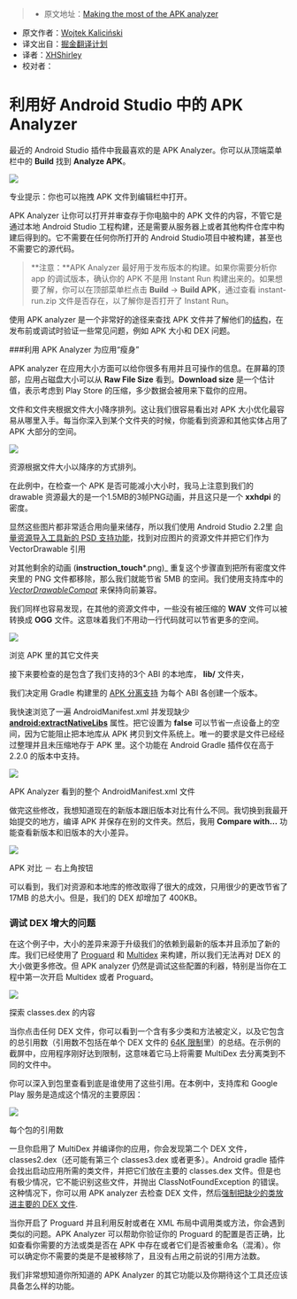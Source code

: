 > * 原文地址：[Making the most of the APK analyzer](https://medium.com/google-developers/making-the-most-of-the-apk-analyzer-c066cb871ea2#.k0s1s1kgl)
* 原文作者：[Wojtek Kaliciński](https://medium.com/@wkalicinski)
* 译文出自：[掘金翻译计划](https://github.com/xitu/gold-miner)
* 译者：[XHShirley](https://github.com/XHShirley)
* 校对者：


# 利用好 Android Studio 中的 APK Analyzer







最近的 Android Studio 插件中我最喜欢的是 APK Analyzer。你可以从顶端菜单栏中的 **Build** 找到 **Analyze APK**。



![](https://d262ilb51hltx0.cloudfront.net/max/800/0*RiXOWhjkTw8ELX7M.)


专业提示：你也可以拖拽 APK 文件到编辑栏中打开。




APK Analyzer 让你可以打开并审查存于你电脑中的 APK 文件的内容，不管它是通过本地 Android Studio 工程构建，还是需要从服务器上或者其他构件仓库中构建后得到的。它不需要在任何你所打开的 Android Studio项目中被构建，甚至也不需要它的源代码。


> **注意：**APK Analyzer 最好用于发布版本的构建。如果你需要分析你 app 的调试版本，确认你的 APK 不是用 Instant Run 构建出来的。如果想要了解，你可以在顶部菜单栏点击 **Build** → **Build APK**，通过查看 instant-run.zip 文件是否存在，以了解你是否打开了 Instant Run。


使用 APK analyzer 是一个非常好的途径来查找 APK 文件并了解他们的[结构](https://developer.android.com/topic/performance/reduce-apk-size.html#apk-structure)，在发布前或调试时验证一些常见问题，例如 APK 大小和 DEX 问题。

###利用 APK Analyzer 为应用“瘦身”


APK analyzer 在应用大小方面可以给你很多有用并且可操作的信息。在屏幕的顶部，应用占磁盘大小可以从 **Raw File Size** 看到。**Download size** 是一个估计值，表示考虑到 Play Store 的压缩，多少数据会被用来下载你的应用。


文件和文件夹根据文件大小降序排列。这让我们很容易看出对 APK 大小优化最容易从哪里入手。每当你深入到某个文件夹的时候，你能看到资源和其他实体占用了 APK 大部分的空间。



![](https://d262ilb51hltx0.cloudfront.net/max/800/0*DRt5aMTeoIKdwYG1.)

资源根据文件大小以降序的方式排列。




在此例中，在检查一个 APK 是否可能减小大小时，我马上注意到我们的 drawable 资源最大的是一个1.5MB的3帧PNG动画，并且这只是一个 **xxhdpi** 的密度。


显然这些图片都非常适合用向量来储存，所以我们使用 Android Studio 2.2里 [向量资源导入工具新的 PSD 支持功能](https://developer.android.com/studio/write/vector-asset-studio.html)，找到对应图片的资源文件并把它们作为 VectorDrawable 引用


对其他剩余的动画 (**instruction_touch***.png)_ 重复这个步骤直到把所有密度文件夹里的 PNG 文件都移除，那么我们就能节省 5MB 的空间。我们使用支持库中的 [_VectorDrawableCompat_](https://medium.com/@chrisbanes/appcompat-v23-2-age-of-the-vectors-91cbafa87c88) 来保持向前兼容。


我们同样也容易发现，在其他的资源文件中，一些没有被压缩的 **WAV** 文件可以被转换成 **OGG** 文件。这意味着我们不用动一行代码就可以节省更多的空间。



![](https://d262ilb51hltx0.cloudfront.net/max/600/0*AcjFk-xj6PKOXRWe.)


浏览 APK 里的其它文件夹




接下来要检查的是包含了我们支持的3个 ABI 的本地库， **lib/** 文件夹，


我们决定用 Gradle 构建里的 [APK 分离支持](https://developer.android.com/studio/build/configure-apk-splits.html) 为每个 ABI 各创建一个版本。


我快速浏览了一遍 AndroidManifest.xml 并发现缺少 [**android:extractNativeLibs**](https://developer.android.com/reference/android/R.attr.html#extractNativeLibs) 属性。把它设置为 **false** 可以节省一点设备上的空间，因为它能阻止把本地库从 APK 拷贝到文件系统上。唯一的要求是文件已经经过整理并且未压缩地存于 APK 里。这个功能在 Android Gradle 插件仅在高于 2.2.0 的版本中支持。 



![](https://d262ilb51hltx0.cloudfront.net/max/800/0*VgknN7SJh9z7hOya.)

APK Analyzer 看到的整个 AndroidManifest.xml 文件




做完这些修改，我想知道现在的新版本跟旧版本对比有什么不同。我切换到我最开始提交的地方，编译 APK 并保存在别的文件夹。然后，我用 **Compare with…** 功能查看新版本和旧版本的大小差异。



![](https://d262ilb51hltx0.cloudfront.net/max/800/0*W_ZzJpAzon5xAHpc.)


APK 对比 － 右上角按钮




可以看到，我们对资源和本地库的修改取得了很大的成效，只用很少的更改节省了 17MB 的总大小。但是，我们的 DEX 却增加了 400KB。


### 调试 DEX 增大的问题


在这个例子中，大小的差异来源于升级我们的依赖到最新的版本并且添加了新的库。我们已经使用了 [Proguard](https://developer.android.com/studio/build/shrink-code.html#shrink-code) 和 [Multidex](https://developer.android.com/studio/build/multidex.html) 来构建，所以我们无法再对 DEX 的大小做更多修改。但 APK analyzer 仍然是调试这些配置的利器，特别是当你在工程中第一次开启 Multidex 或者 Proguard。




![](https://d262ilb51hltx0.cloudfront.net/max/800/0*bOKK2M9iFTXVfUrs.)


探索 classes.dex 的内容




当你点击任何 DEX 文件，你可以看到一个含有多少类和方法被定义，以及它包含的总引用数（引用数不包括在单个 DEX 文件的 [64K 限制](https://developer.android.com/studio/build/multidex.html#about)里）的总结。在示例的截屏中，应用程序刚好达到限制，这意味着它马上将需要 MultiDex 去分离类到不同的文件中。


你可以深入到包里查看到底是谁使用了这些引用。在本例中，支持库和 Google Play 服务是造成这个情况的主要原因：



![](https://d262ilb51hltx0.cloudfront.net/max/800/0*_X6y5PXnNG_e_QK-.)


每个包的引用数




一旦你启用了 MultiDex 并编译你的应用，你会发现第二个 DEX 文件，classes2.dex（还可能有第三个 classes3.dex 或者更多）。Android gradle 插件会找出启动应用所需的类文件，并把它们放在主要的 classes.dex 文件。但是也有极少情况，它不能识别这些文件，并抛出 ClassNotFoundException 的错误。这种情况下，你可以用 APK analyzer 去检查 DEX 文件，然后[强制把缺少的类放进主要的 DEX 文件](http://google.github.io/android-gradle-dsl/2.2/com.android.build.gradle.internal.dsl.ProductFlavor.html#com.android.build.gradle.internal.dsl.ProductFlavor:multiDexKeepFile).

当你开启了 Proguard 并且利用反射或者在 XML 布局中调用类或方法，你会遇到类似的问题。APK Analyzer 可以帮助你验证你的 Proguard 的配置是否正确，比如查看你需要的方法或类是否在 APK 中存在或者它们是否被重命名（混淆）。你可以确定你不需要的类是不是被移除了，且没有占用之前说的引用方法数。


我们非常想知道你所知道的 APK Analyzer 的其它功能以及你期待这个工具还应该具备怎么样的功能。





